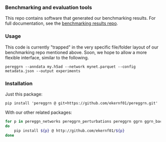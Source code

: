### Benchmarking and evaluation tools

This repo contains software that generated our benchmarking results. For full documentation, see the [benchmarking results repo](https://github.com/ekernf01/perturbation_benchmarking).

### Usage

This code is currently "trapped" in the very specific file/folder layout of our benchmarking repo mentioned above. Soon, we hope to allow a more flexible interface, similar to the following. 

`pereggrn --anndata my.h5ad --network mynet.parquet --config metadata.json --output experiments`

### Installation

Just this package:

`pip install 'pereggrn @ git+https://github.com/ekernf01/pereggrn.git'`

With our other related packages:

```bash
for p in pereggn_networks pereggrn_perturbations pereggrn ggrn ggrn_backend2 geneformer_embeddings
do
    pip install ${p} @ http://github.com/ekernf01/${p}
done
```
